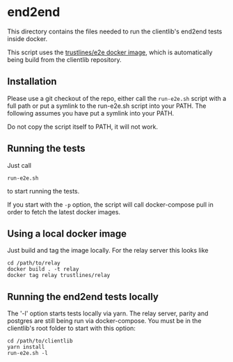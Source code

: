 # end2end

This directory contains the files needed to run the clientlib's end2end tests
inside docker.

This script uses the [trustlines/e2e docker
image](https://hub.docker.com/r/trustlines/e2e/tags), which is automatically
being build from the clientlib repository.

## Installation

Please use a git checkout of the repo, either call the `run-e2e.sh` script with a
full path or put a symlink to the run-e2e.sh script into your PATH. The
following assumes you have put a symlink into your PATH.

Do not copy the script itself to PATH, it will not work.

## Running the tests

Just call

    run-e2e.sh

to start running the tests.

If you start with the `-p` option, the script will call docker-compose pull in
order to fetch the latest docker images.

## Using a local docker image

Just build and tag the image locally. For the relay server this looks like

    cd /path/to/relay
    docker build . -t relay
    docker tag relay trustlines/relay

## Running the end2end tests locally

The '-l' option starts tests locally via yarn. The relay server, parity and
postgres are still being run via docker-compose. You must be in the clientlib's
root folder to start with this option:

    cd /path/to/clientlib
    yarn install
    run-e2e.sh -l
